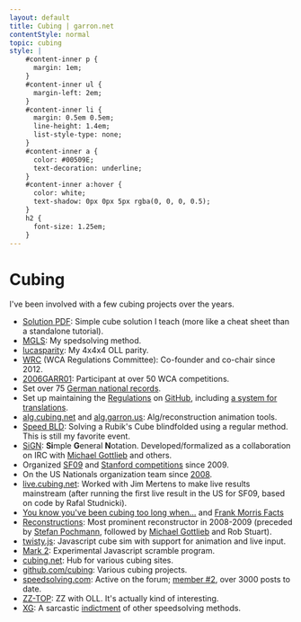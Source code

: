 ```yaml
---
layout: default
title: Cubing | garron.net
contentStyle: normal
topic: cubing
style: |
    #content-inner p {
      margin: 1em;
    }
    #content-inner ul {
      margin-left: 2em;
    }
    #content-inner li {
      margin: 0.5em 0.5em;
      line-height: 1.4em;
      list-style-type: none;
    }
    #content-inner a {
      color: #00509E;
      text-decoration: underline;
    }
    #content-inner a:hover {
      color: white;
      text-shadow: 0px 0px 5px rgba(0, 0, 0, 0.5);
    }
    h2 {
      font-size: 1.25em;
    }
---
```


# Cubing

I've been involved with a few cubing projects over the years.


- [Solution PDF](http://cube.garron.us/solution.pdf): Simple cube solution I teach (more like a cheat sheet than a standalone tutorial).
- [MGLS](http://cube.garron.us/MGLS/): My spedsolving method.
- [lucasparity](http://alg.cubing.net/?alg=r_U2_x_r_U2_r_U2%0Ar-_U2_l_U2_r-_U2%0Ar_U2_r-_U2_r-&puzzle=4x4x4&type=alg&view=playback&title=lucasparity): My 4x4x4 OLL parity.
- [WRC](https://www.worldcubeassociation.org/contact) (WCA Regulations Committee): Co-founder and co-chair since 2012.
- [2006GARR01](https://www.worldcubeassociation.org/results/p.php?i=2006GARR01): Participant at over 50 WCA competitions.
- Set over 75 [German national records](https://www.worldcubeassociation.org/results/regions.php?regionId=Germany&eventId=&years=&history=History).
- Set up maintaining the [Regulations](https://www.worldcubeassociation.org/regulations/) on [GitHub](https://github.com/cubing/wca-documents), including [a system for translations](https://github.com/cubing/wca-documents-translations#translation-instructions).
- [alg.cubing.net](http://alg.cubing.net/) and [alg.garron.us](http://alg.garron.us/): Alg/reconstruction animation tools.
- [Speed BLD](http://cube.garron.us/BLD/speed/): Solving a Rubik's Cube blindfolded using a regular method. This is still my favorite event.
- [SiGN](http://www.mzrg.com/rubik/nota.shtml): **Si**mple **G**eneral **N**otation. Developed/formalized as a collaboration on IRC with [Michael Gottlieb](http://mzrg.com/) and others.
- Organized [SF09](http://caltech.cubingusa.com/sanfrancisco2009/index.php) and [Stanford competitions](https://www.worldcubeassociation.org/results/competitions.php?eventId=&regionId=&years=&pattern=Stanford&list=List) since 2009.
- On the US Nationals organization team since [2008](https://www.worldcubeassociation.org/results/c.php?i=USOpen2008).
- [live.cubing.net](http://live.cubing.net/): Worked with Jim Mertens to make live results mainstream (after running the first live result in the US for SF09, based on code by Rafal Studnicki).
- [You know you've been cubing too long when&hellip;](http://cube.garron.us/misc/too_long.htm) and [Frank Morris Facts](http://cube.garron.us/misc/frank_morris.htm)
- [Reconstructions](http://alg.garron.us/solves/): Most prominent reconstructor in 2008-2009 (preceded by [Stefan Pochmann](http://www.stefan-pochmann.info/spocc/), followed by [Michael Gottlieb](http://mzrg.com/) and Rob Stuart).
- [twisty.js](http://www.cubing.net/twisty.js/): Javascript cube sim with support for animation and live input.
- [Mark 2](http://www.cubing.net/mark2/): Experimental Javascript scramble program.
- [cubing.net](http://www.cubing.net/): Hub for various cubing sites.
- [github.com/cubing](https://github.com/cubing/): Various cubing projects.
- [speedsolving.com](http://www.speedsolving.com/forum/forum.php): Active on the forum; [member #2](http://www.speedsolving.com/forum/member.php?2-Lucas-Garron), over 3000 posts to date.
- [ZZ-TOP](http://www.speedsolving.com/forum/showthread.php?21942-ZZ-TOP): ZZ with OLL. It's actually kind of interesting.
- [XG](http://www.speedsolving.com/forum/showthread.php?14877-XG-%28New-Method-Based-on-Fridrich!%29): A sarcastic [indictment](http://www.speedsolving.com/forum/showthread.php?14877-XG-%28New-Method-Based-on-Fridrich!%29&p=227135&viewfull=1#post227135) of other speedsolving methods.
